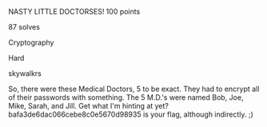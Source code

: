 NASTY LITTLE DOCTORSES!
100 points

87 solves

Cryptography

Hard

skywalkrs

So, there were these Medical Doctors, 5 to be exact. They had to encrypt all of their passwords with something. The 5 M.D.'s were named Bob, Joe, Mike, Sarah, and Jill. Get what I'm hinting at yet? bafa3de6dac066cebe8c0e5670d98935 is your flag, although indirectly. ;)
